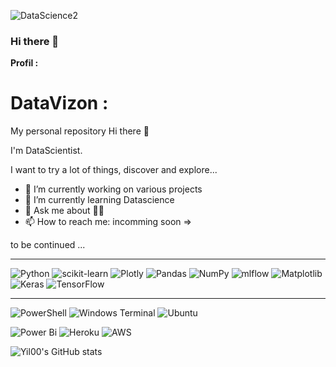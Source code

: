 
![DataScience2](https://user-images.githubusercontent.com/105881992/235300826-68309288-bbd1-450c-bb06-46a26bf475b6.png)

### Hi there 👋
**Profil :**                                

# DataVizon :
My personal repository
Hi there 🦉

I'm DataScientist.

I want to try a lot of things, discover and explore...

- 🔭 I’m currently working on various projects
- 🌱 I’m currently learning Datascience
- 💬 Ask me about 🤷‍♂️
- 📫 How to reach me: incomming soon => 

to be continued ...

***
![Python](https://img.shields.io/badge/python-3670A0?style=for-the-badge&logo=python&logoColor=ffdd54)
![scikit-learn](https://img.shields.io/badge/scikit--learn-%23F7931E.svg?style=for-the-badge&logo=scikit-learn&logoColor=white)
![Plotly](https://img.shields.io/badge/Plotly-%233F4F75.svg?style=for-the-badge&logo=plotly&logoColor=white)
![Pandas](https://img.shields.io/badge/pandas-%23150458.svg?style=for-the-badge&logo=pandas&logoColor=white)
![NumPy](https://img.shields.io/badge/numpy-%23013243.svg?style=for-the-badge&logo=numpy&logoColor=white)
![mlflow](https://img.shields.io/badge/mlflow-%23d9ead3.svg?style=for-the-badge&logo=numpy&logoColor=blue)
![Matplotlib](https://img.shields.io/badge/Matplotlib-%23ffffff.svg?style=for-the-badge&logo=Matplotlib&logoColor=black)
![Keras](https://img.shields.io/badge/Keras-%23D00000.svg?style=for-the-badge&logo=Keras&logoColor=white)
![TensorFlow](https://img.shields.io/badge/TensorFlow-%23FF6F00.svg?style=for-the-badge&logo=TensorFlow&logoColor=white)
_____
![PowerShell](https://img.shields.io/badge/PowerShell-%235391FE.svg?style=for-the-badge&logo=powershell&logoColor=white)
![Windows Terminal](https://img.shields.io/badge/Windows%20Terminal-%234D4D4D.svg?style=for-the-badge&logo=windows-terminal&logoColor=white)
![Ubuntu](https://img.shields.io/badge/Ubuntu-E95420?style=for-the-badge&logo=ubuntu&logoColor=white)

![Power Bi](https://img.shields.io/badge/power_bi-F2C811?style=for-the-badge&logo=powerbi&logoColor=black)
![Heroku](https://img.shields.io/badge/heroku-%23430098.svg?style=for-the-badge&logo=heroku&logoColor=white)
![AWS](https://img.shields.io/badge/AWS-%23FF9900.svg?style=for-the-badge&logo=amazon-aws&logoColor=white)

![Yil00's GitHub stats](https://github-readme-stats.vercel.app/api?username=Yil00&count_private=true&show_icons=true&theme=Gradient)





              
